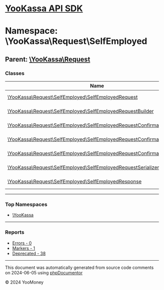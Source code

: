 # [YooKassa API SDK](../home.md)

# Namespace: \YooKassa\Request\SelfEmployed

## Parent: [\YooKassa\Request](../namespaces/yookassa-request.md)

### Classes

| Name | Summary |
| ---- | ------- |
| [\YooKassa\Request\SelfEmployed\SelfEmployedRequest](../classes/YooKassa-Request-SelfEmployed-SelfEmployedRequest.md) | Класс, представляющий модель SelfEmployedRequest. |
| [\YooKassa\Request\SelfEmployed\SelfEmployedRequestBuilder](../classes/YooKassa-Request-SelfEmployed-SelfEmployedRequestBuilder.md) | Класс билдера объектов запросов к API на создание самозанятого |
| [\YooKassa\Request\SelfEmployed\SelfEmployedRequestConfirmation](../classes/YooKassa-Request-SelfEmployed-SelfEmployedRequestConfirmation.md) | Класс, представляющий модель SelfEmployedRequestConfirmation. |
| [\YooKassa\Request\SelfEmployed\SelfEmployedRequestConfirmationFactory](../classes/YooKassa-Request-SelfEmployed-SelfEmployedRequestConfirmationFactory.md) | Class SelfEmployedRequestConfirmationFactory |
| [\YooKassa\Request\SelfEmployed\SelfEmployedRequestConfirmationRedirect](../classes/YooKassa-Request-SelfEmployed-SelfEmployedRequestConfirmationRedirect.md) | Класс, представляющий модель SelfEmployedConfirmationAttrsRedirect. |
| [\YooKassa\Request\SelfEmployed\SelfEmployedRequestSerializer](../classes/YooKassa-Request-SelfEmployed-SelfEmployedRequestSerializer.md) | Класс сериалайзера объекта запроса к API на создание самозанятого |
| [\YooKassa\Request\SelfEmployed\SelfEmployedResponse](../classes/YooKassa-Request-SelfEmployed-SelfEmployedResponse.md) | Класс, представляющий модель SelfEmployed. |

---

### Top Namespaces

* [\YooKassa](../namespaces/yookassa.md)

---

### Reports
* [Errors - 0](../reports/errors.md)
* [Markers - 1](../reports/markers.md)
* [Deprecated - 38](../reports/deprecated.md)

---

This document was automatically generated from source code comments on 2024-06-05 using [phpDocumentor](http://www.phpdoc.org/)

&copy; 2024 YooMoney